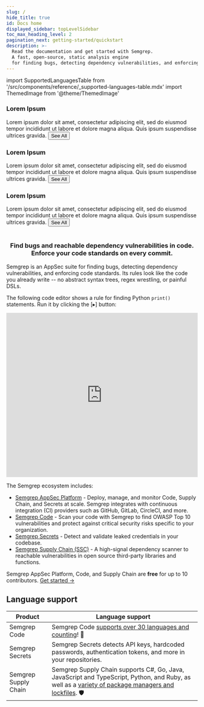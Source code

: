 ```yaml
---
slug: /
hide_title: true
id: Docs home
displayed_sidebar: topLevelSidebar
toc_max_heading_level: 2
pagination_next: getting-started/quickstart
description: >-
  Read the documentation and get started with Semgrep.
  A fast, open-source, static analysis engine
  for finding bugs, detecting dependency vulnerabilities, and enforcing code standards at editor, commit, and CI time.
---
```


import SupportedLanguagesTable from '/src/components/reference/_supported-languages-table.mdx'
import ThemedImage from '@theme/ThemedImage'

<div class = "col-3-fixed">
        <Card shadow='tl'>
          <CardHeader>
            <h3>Lorem Ipsum</h3>
          </CardHeader>
          <CardBody>
            Lorem ipsum dolor sit amet, consectetur adipiscing elit, sed do eiusmod tempor incididunt ut labore et dolore magna aliqua. Quis ipsum suspendisse ultrices gravida.
          </CardBody>
          <CardFooter>
            <button className='button button--secondary button--block'>See All</button>
          </CardFooter>
        </Card>
        <Card shadow='tl'>
          <CardHeader>
            <h3>Lorem Ipsum</h3>
          </CardHeader>
          <CardBody>
            Lorem ipsum dolor sit amet, consectetur adipiscing elit, sed do eiusmod tempor incididunt ut labore et dolore magna aliqua. Quis ipsum suspendisse ultrices gravida.
          </CardBody>
          <CardFooter>
            <button className='button button--secondary button--block'>See All</button>
          </CardFooter>
        </Card>
        <Card shadow='tl'>
          <CardHeader>
            <h3>Lorem Ipsum</h3>
          </CardHeader>
          <CardBody>
            Lorem ipsum dolor sit amet, consectetur adipiscing elit, sed do eiusmod tempor incididunt ut labore et dolore magna aliqua. Quis ipsum suspendisse ultrices gravida.
          </CardBody>
          <CardFooter>
            <button className='button button--secondary button--block'>See All</button>
          </CardFooter>
        </Card>
</div>
<!---
Substitute the "dark:" logo path in case a new dark logo is made.
The code is kept here for easy maintenance.
-->

<br />
<p align="center">
  <a href="https://semgrep.dev">
    <ThemedImage
      alt="Semgrep themed logo"
      height="105px"
      sources={{
        light: ('img/semgrep.svg'),
        dark: ('img/semgrep.svg'),
      }} />
  </a>
</p>
<h3 align="center">Find bugs and reachable dependency vulnerabilities in code.<br />Enforce your code standards on every commit.</h3>

Semgrep is an AppSec suite for finding bugs, detecting dependency vulnerabilities, and enforcing code standards. Its rules look like the code you already write -- no abstract syntax trees, regex wrestling, or painful DSLs. 

The following code editor shows a rule for finding Python `print()` statements. Run it by clicking the [▸] button:
<iframe title="Semgrep example no prints" src="https://semgrep.dev/embed/editor?snippet=KPzL" width="100%" height="432px" frameBorder="0"></iframe>
<br />

The Semgrep ecosystem includes:

- [Semgrep AppSec Platform](https://semgrep.dev/login) - Deploy, manage, and monitor Code, Supply Chain, and Secrets at scale. Semgrep integrates with continuous integration (CI) providers such as GitHub, GitLab, CircleCI, and more.
- [Semgrep Code](/semgrep-code/overview) - Scan your code with Semgrep to find OWASP Top 10 vulnerabilities and protect against critical security risks specific to your organization.
- [Semgrep Secrets](/semgrep-secrets/conceptual-overview) - Detect and validate leaked credentials in your codebase.
- [Semgrep Supply Chain (SSC)](/semgrep-supply-chain/overview) - A high-signal dependency scanner to reachable vulnerabilities in open source third-party libraries and functions.

Semgrep AppSec Platform, Code, and Supply Chain are **free** for up to 10 contributors. [Get started →](/getting-started/quickstart)

<h2>Language support</h2>

| Product | Language support |
| - | - |
| Semgrep Code | Semgrep Code [supports over 30 languages and counting](/supported-languages#semgrep-code-and-oss)! 🚀 |
| Semgrep Secrets | Semgrep Secrets detects API keys, hardcoded passwords, authentication tokens, and more in your repositories. |
| Semgrep Supply Chain | Semgrep Supply Chain supports C#, Go, Java, JavaScript and TypeScript, Python, and Ruby, as well as a [variety of package managers and lockfiles](/supported-languages#semgrep-supply-chain). 🛡️ |
